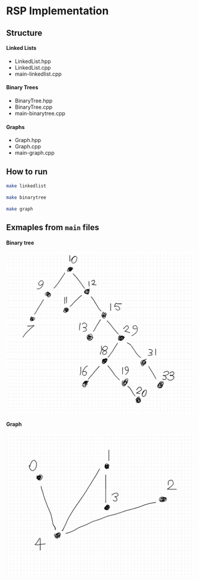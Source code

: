 # RSP Implementation

## Structure
#### Linked Lists
- LinkedList.hpp
- LinkedList.cpp
- main-linkedlist.cpp

#### Binary Trees
- BinaryTree.hpp
- BinaryTree.cpp
- main-binarytree.cpp

#### Graphs
- Graph.hpp
- Graph.cpp
- main-graph.cpp

## How to run
```bash
make linkedlist
```
```bash
make binarytree
```
```bash
make graph
```

## Exmaples from `main` files

#### Binary tree
![Binary Tree](https://raw.githubusercontent.com/JoeBannouna/rsp-implementation/master/example-tree.png "")


#### Graph
![Graph](https://raw.githubusercontent.com/JoeBannouna/rsp-implementation/master/example-graph.png "")
